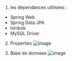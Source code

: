 1. les dépendances utilisees :
- Spring Web
- Spring Data JPA
- lombok
- MySQL Driver

2. Properties
![image](https://github.com/OumaymaMHT123/Event_Driven_Architecture/assets/95369549/c6f98a2a-3c20-4136-93b0-359502965d83)

3. Base de donnees
   ![image](https://github.com/OumaymaMHT123/Event_Driven_Architecture/assets/95369549/3e277d3f-1c4d-46fe-8eb7-8a9ab130a2e6)

   

  
